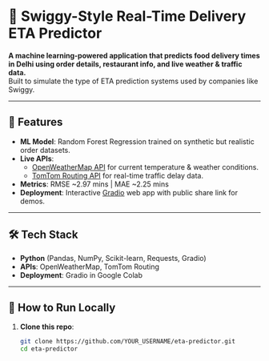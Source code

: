 # 🚚 Swiggy-Style Real-Time Delivery ETA Predictor

**A machine learning-powered application that predicts food delivery times in Delhi using order details, restaurant info, and live weather & traffic data.**  
Built to simulate the type of ETA prediction systems used by companies like Swiggy.

---

## 📌 Features
- **ML Model**: Random Forest Regression trained on synthetic but realistic order datasets.
- **Live APIs**:  
  - [OpenWeatherMap API](https://openweathermap.org/api) for current temperature & weather conditions.  
  - [TomTom Routing API](https://developer.tomtom.com/) for real-time traffic delay data.
- **Metrics**: RMSE ~2.97 mins | MAE ~2.25 mins
- **Deployment**: Interactive [Gradio](https://gradio.app/) web app with public share link for demos.

---

## 🛠 Tech Stack
- **Python** (Pandas, NumPy, Scikit-learn, Requests, Gradio)
- **APIs**: OpenWeatherMap, TomTom Routing
- **Deployment**: Gradio in Google Colab

---

## 🚀 How to Run Locally
1. **Clone this repo**:
   ```bash
   git clone https://github.com/YOUR_USERNAME/eta-predictor.git
   cd eta-predictor
